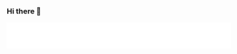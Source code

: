 ### Hi there 👋

<!--
**Jpprimdahl/Jpprimdahl** is a ✨ _special_ ✨ repository because its `README.md` (this file) appears on your GitHub profile.

Here are some ideas to get you started:

- 🔭 I’m currently working on ...
- 🌱 I’m currently learning ...
- 👯 I’m looking to collaborate on ...
- 🤔 I’m looking for help with ...
- 💬 Ask me about ...
- 📫 How to reach me: ...
- 😄 Pronouns: ...
- ⚡ Fun fact: ...
-->
<a href="https://readme-typing-svg.herokuapp.com/demo/">
  <picture>
    <source media="(prefers-color-scheme: dark)" srcset="./test1.svg">
    <img alt="Text changing depending on mode. Light: 'So light!' Dark: 'So dark!'" src="./testLight.svg">
  </picture>
</a>
